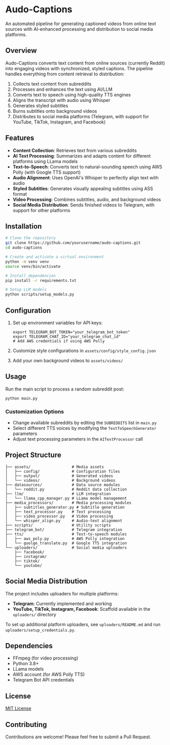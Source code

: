 # Audo-Captions

An automated pipeline for generating captioned videos from online text sources with AI-enhanced processing and distribution to social media platforms.

## Overview

Audo-Captions converts text content from online sources (currently Reddit) into engaging videos with synchronized, styled captions. The pipeline handles everything from content retrieval to distribution:

1. Collects text content from subreddits
2. Processes and enhances the text using AI/LLM
3. Converts text to speech using high-quality TTS engines
4. Aligns the transcript with audio using Whisper
5. Generates styled subtitles
6. Burns subtitles onto background videos
7. Distributes to social media platforms (Telegram, with support for YouTube, TikTok, Instagram, and Facebook)

## Features

- **Content Collection**: Retrieves text from various subreddits
- **AI Text Processing**: Summarizes and adapts content for different platforms using LLama models
- **Text-to-Speech**: Converts text to natural-sounding speech using AWS Polly (with Google TTS support)
- **Audio Alignment**: Uses OpenAI's Whisper to perfectly align text with audio
- **Styled Subtitles**: Generates visually appealing subtitles using ASS format
- **Video Processing**: Combines subtitles, audio, and background videos 
- **Social Media Distribution**: Sends finished videos to Telegram, with support for other platforms

## Installation

```bash
# Clone the repository
git clone https://github.com/yourusername/audo-captions.git
cd audo-captions

# Create and activate a virtual environment
python -m venv venv
source venv/bin/activate

# Install dependencies
pip install -r requirements.txt

# Setup LLM models
python scripts/setup_models.py
```

## Configuration

1. Set up environment variables for API keys:
   ```
   export TELEGRAM_BOT_TOKEN="your_telegram_bot_token"
   export TELEGRAM_CHAT_ID="your_telegram_chat_id"
   # Add AWS credentials if using AWS Polly
   ```

2. Customize style configurations in `assets/config/style_config.json`

3. Add your own background videos to `assets/videos/`

## Usage

Run the main script to process a random subreddit post:

```bash
python main.py
```

### Customization Options

- Change available subreddits by editing the `SUBREDDITS` list in `main.py`
- Select different TTS voices by modifying the `TextToSpeechGenerator` parameters
- Adjust text processing parameters in the `AITextProcessor` call

## Project Structure

```
├── assets/                  # Media assets
│   ├── config/              # Configuration files
│   ├── output/              # Generated videos
│   └── videos/              # Background videos
├── datasources/             # Data source modules
│   └── reddit.py            # Reddit data collection
├── llm/                     # LLM integration
│   └── llama_cpp_manager.py # LLama model management
├── media_processors/        # Media processing modules
│   ├── subtitles_generator.py # Subtitle generation
│   ├── text_processor.py    # Text processing
│   ├── video_processor.py   # Video processing
│   └── whisper_align.py     # Audio-text alignment
├── scripts/                 # Utility scripts
├── telegram_bot/            # Telegram integration
├── tts/                     # Text-to-speech modules
│   ├── aws_poly.py          # AWS Polly integration
│   └── goolge_translate.py  # Google TTS integration
└── uploaders/               # Social media uploaders
    ├── facebook/
    ├── instagram/
    ├── tiktok/
    └── youtube/
```

## Social Media Distribution

The project includes uploaders for multiple platforms:

- **Telegram**: Currently implemented and working
- **YouTube, TikTok, Instagram, Facebook**: Scaffold available in the `uploaders/` directory

To set up additional platform uploaders, see `uploaders/README.md` and run `uploaders/setup_credentials.py`.

## Dependencies

- FFmpeg (for video processing)
- Python 3.8+
- LLama models
- AWS account (for AWS Polly TTS)
- Telegram Bot API credentials

## License

[MIT License](LICENSE)

## Contributing

Contributions are welcome! Please feel free to submit a Pull Request.
